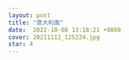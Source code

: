 ```yaml
---
layout: post
title: "意大利面" 
date:  2022-10-08 13:18:21 +0800
cover: 20211112_125224.jpg
star: 4
---
```

